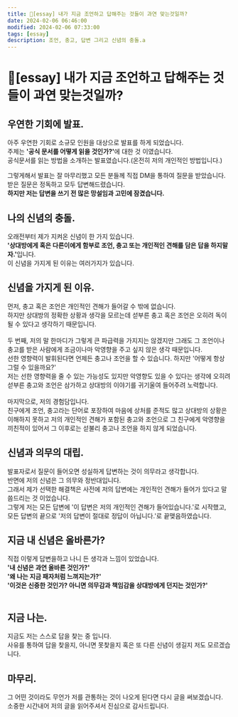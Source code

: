 ```yaml
---
title: 📝[essay] 내가 지금 조언하고 답해주는 것들이 과연 맞는것일까?
date: 2024-02-06 06:46:00
modified: 2024-02-06 07:33:00
tags: [essay]
description: 조언, 충고, 답변 그리고 신념의 충돌.a
---
```


# 📝[essay] 내가 지금 조언하고 답해주는 것들이 과연 맞는것일까?

<p>
    <h2>우연한 기회에 발표.</h2>
</p>
<p>
    아주 우연한 기회로 소규모 인원을 대상으로 발표를 하게 되었습니다.<br>
    주제는 <strong>'공식 문서를 어떻게 읽을 것인가?'</strong>에 대한 것 이였습니다.<br>
    공식문서를 읽는 방법을 소개하는 발표였습니다.(온전히 저의 개인적인 방법입니다.)
</p>
<p>
    그렇게해서 발표는 잘 마무리했고 모든 분들께 직접 DM을 통하여 질문을 받았습니다.<br>
    받은 질문은 정독하고 모두 답변해드렸습니다.<br>
    <strong>하지만 저는 답변을 쓰기 전 많은 망설임과 고민에 잠겼습니다.</strong>
</p>
<p>
    <h2>나의 신념의 충돌.</h2>
</p>
<p>
    오래전부터 제가 지켜온 신념이 한 가지 있습니다.<br>
    <strong>'상대방에게 혹은 다른이에게 함부로 조언, 충고 또는 개인적인 견해를 담은 답을 하지말자.'</strong>입니다.<br>
    이 신념을 가지게 된 이유는 여러가지가 있습니다.<br>
</p>
<p>
    <h2>신념을 가지게 된 이유.</h2>
</p>
<p>
    먼저, 충고 혹은 조언은 개인적인 견해가 들어갈 수 밖에 없습니다.<br>
    하지만 상대방의 정확한 상황과 생각을 모르는데 섣부른 충고 혹은 조언은 오히려 독이 될 수 있다고 생각하기 때문입니다.<br>
    <br>
    두 번째, 저의 말 한마디가 그렇게 큰 파급력을 가지지는 않겠지만 그래도 그 조언이나 충고를 받은 사람에게 조금이나마 악영향을 주고 싶지 않은 생각 때문입니다.<br>
    선한 영향력이 발휘된다면 언제든 충고나 조언을 할 수 있습니다. 하지만 '어떻게 항상 그럴 수 있을까요?'<br>
    저는 선한 영향력을 줄 수 있는 가능성도 있지만 악영향도 있을 수 있다는 생각에 오히려 섣부른 충고와 조언은 삼가하고 상대방의 이야기를 귀기울여 들어주려 노력합니다.<br>
    <br>
    마지막으로, 저의 경험담입니다.<br>
    친구에게 조언, 충고라는 단어로 포장하여 마음에 상처를 준적도 많고 상대방의 상황은 이해하지 못하고 저의 개인적인 견해가 포함된 충고와 조언으로 그 친구에게 악영향을 끼친적이 있어서 그 이후로는 섣불리 충고나 조언을 하지 않게 되었습니다.
</p>
<p>
    <h2>신념과 의무의 대립.</h2>
</p>
<p>
    발표자로서 질문이 들어오면 성실하게 답변하는 것이 의무라고 생각합니다.<br>
    반면에 저의 신념은 그 의무와 정반대입니다.<br>
    그래서 제가 선택한 해결책은 사전에 저의 답변에는 개인적인 견해가 들어가 있다고 말씀드리는 것 이었습니다.<br>
    그렇게 저는 모든 답변에 '이 답변은 저의 개인적인 견해가 들어있습니다.'로 시작했고, 모든 답변의 끝으로 '저의 답변이 절대로 정답이 아닙니다.'로 끝맺음하였습니다.
</p>
<p>
    <h2>지금 내 신념은 올바른가?</h2>
</p>
<p>
    직접 이렇게 답변을하고 나니 든 생각과 느낌이 있었습니다.<br>
    <strong>'내 신념은 과연 올바른 것인가?'</strong><br>
    <strong>'왜 나는 지금 패자처럼 느껴지는가?'</strong><br>
    <strong>'이것은 신중한 것인가? 아니면 의무감과 책임감을 상대방에게 던지는 것인가?'</strong><br>
    <br>
</p>
<p>
    <h2>지금 나는.</h2>
</p>
<p>
    지금도 저는 스스로 답을 찾는 중 입니다.<br>
    사유를 통하여 답을 찾을지, 아니면 못찾을지 혹은 또 다른 신념이 생길지 저도 모르겠습니다.<br>
</p>
<p>
    <h2>마무리.</h2>
</p>
<p>
    그 어떤 것이라도 무언가 저를 관통하는 것이 나오게 된다면 다시 글을 써보겠습니다.<br>
    소중한 시간내어 저의 글을 읽어주셔서 진심으로 감사드립니다.<br>
</p>

